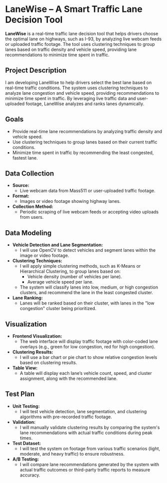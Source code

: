 
# LaneWise – A Smart Traffic Lane Decision Tool

**LaneWise** is a real-time traffic lane decision tool that helps drivers choose the optimal lane on highways, such as I-93, by analyzing live webcam feeds or uploaded traffic footage. The tool uses clustering techniques to group lanes based on traffic density and vehicle speed, providing lane recommendations to minimize time spent in traffic.

## Project Description

I am developing LaneWise to help drivers select the best lane based on real-time traffic conditions. The system uses clustering techniques to analyze lane congestion and vehicle speed, providing recommendations to minimize time spent in traffic. By leveraging live traffic data and user-uploaded footage, LaneWise analyzes and ranks lanes dynamically.

## Goals

- Provide real-time lane recommendations by analyzing traffic density and vehicle speed.
- Use clustering techniques to group lanes based on their current traffic conditions.
- Minimize time spent in traffic by recommending the least congested, fastest lane.

## Data Collection

- **Source:** 
  - Live webcam data from Mass511 or user-uploaded traffic footage.
- **Format:** 
  - Images or video footage showing highway lanes.
- **Collection Method:** 
  - Periodic scraping of live webcam feeds or accepting video uploads from users.

## Data Modeling

- **Vehicle Detection and Lane Segmentation:** 
  - I will use OpenCV to detect vehicles and segment lanes within the image or video footage.
- **Clustering Techniques:**
  - I will apply simple clustering methods, such as K-Means or Hierarchical Clustering, to group lanes based on:
    - Vehicle density (number of vehicles per lane).
    - Average vehicle speed per lane.
  - The system will classify lanes into low, medium, or high congestion clusters, and recommend the lane in the least congested cluster.
- **Lane Ranking:** 
  - Lanes will be ranked based on their cluster, with lanes in the "low congestion" cluster being prioritized.

## Visualization

- **Frontend Visualization:**
  - The web interface will display traffic footage with color-coded lane overlays (e.g., green for low congestion, red for high congestion).
- **Clustering Results:** 
  - I will use a bar chart or pie chart to show relative congestion levels based on clustering results.
- **Table View:** 
  - A table will display each lane’s vehicle count, speed, and cluster assignment, along with the recommended lane.

## Test Plan

- **Unit Testing:** 
  - I will test vehicle detection, lane segmentation, and clustering algorithms with pre-recorded traffic footage.
- **Validation:** 
  - I will manually validate clustering results by comparing the system's lane recommendations with actual traffic conditions during peak times.
- **Test Dataset:** 
  - I will test the system on footage from various traffic scenarios (light, moderate, and heavy traffic) to ensure robustness.
- **A/B Testing:** 
  - I will compare lane recommendations generated by the system with actual traffic outcomes or third-party traffic reports to measure accuracy.
